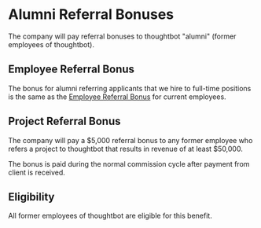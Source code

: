 # Alumni Referral Bonuses

The company will pay referral bonuses to thoughtbot "alumni" (former employees
of thoughtbot).

## Employee Referral Bonus

The bonus for alumni referring applicants that we hire to full-time positions is
the same as the [Employee Referral Bonus](employee-referral-bonus.md)
for current employees.

## Project Referral Bonus

The company will pay a $5,000 referral bonus to any former employee who refers a
project to thoughtbot that results in revenue of at least $50,000.

The bonus is paid during the normal commission cycle after payment from client
is received.

## Eligibility

All former employees of thoughtbot are eligible for this benefit.
